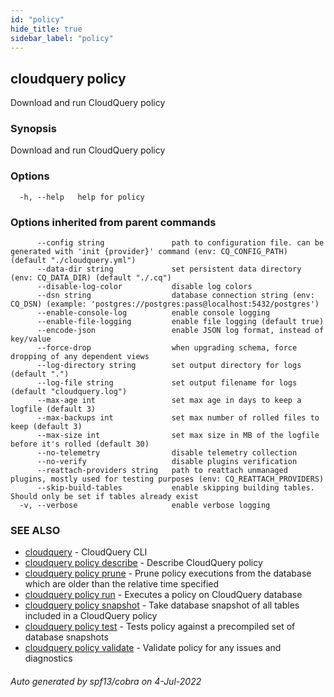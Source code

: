 ```yaml
---
id: "policy"
hide_title: true
sidebar_label: "policy"
---
```

## cloudquery policy

Download and run CloudQuery policy

### Synopsis

Download and run CloudQuery policy

### Options

```
  -h, --help   help for policy
```

### Options inherited from parent commands

```
      --config string               path to configuration file. can be generated with 'init {provider}' command (env: CQ_CONFIG_PATH) (default "./cloudquery.yml")
      --data-dir string             set persistent data directory (env: CQ_DATA_DIR) (default "./.cq")
      --disable-log-color           disable log colors
      --dsn string                  database connection string (env: CQ_DSN) (example: 'postgres://postgres:pass@localhost:5432/postgres')
      --enable-console-log          enable console logging
      --enable-file-logging         enable file logging (default true)
      --encode-json                 enable JSON log format, instead of key/value
      --force-drop                  when upgrading schema, force dropping of any dependent views
      --log-directory string        set output directory for logs (default ".")
      --log-file string             set output filename for logs (default "cloudquery.log")
      --max-age int                 set max age in days to keep a logfile (default 3)
      --max-backups int             set max number of rolled files to keep (default 3)
      --max-size int                set max size in MB of the logfile before it's rolled (default 30)
      --no-telemetry                disable telemetry collection
      --no-verify                   disable plugins verification
      --reattach-providers string   path to reattach unmanaged plugins, mostly used for testing purposes (env: CQ_REATTACH_PROVIDERS)
      --skip-build-tables           enable skipping building tables. Should only be set if tables already exist
  -v, --verbose                     enable verbose logging
```

### SEE ALSO

* [cloudquery](cloudquery.md)	 - CloudQuery CLI
* [cloudquery policy describe](cloudquery_policy_describe.md)	 - Describe CloudQuery policy
* [cloudquery policy prune](cloudquery_policy_prune.md)	 - Prune policy executions from the database which are older than the relative time specified
* [cloudquery policy run](cloudquery_policy_run.md)	 - Executes a policy on CloudQuery database
* [cloudquery policy snapshot](cloudquery_policy_snapshot.md)	 - Take database snapshot of all tables included in a CloudQuery policy
* [cloudquery policy test](cloudquery_policy_test.md)	 - Tests policy against a precompiled set of database snapshots
* [cloudquery policy validate](cloudquery_policy_validate.md)	 - Validate policy for any issues and diagnostics

###### Auto generated by spf13/cobra on 4-Jul-2022
